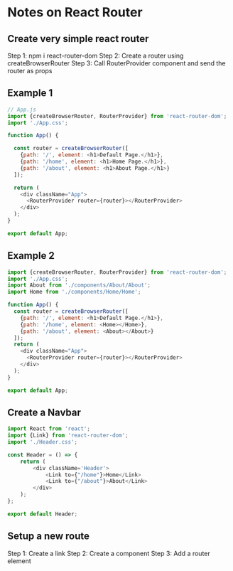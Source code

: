 # Notes on React Router
## Create very simple react router
Step 1: npm i react-router-dom
Step 2: Create a router using createBrowserRouter
Step 3: Call RouterProvider component and send the router as props
## Example 1
```js
// App.js
import {createBrowserRouter, RouterProvider} from 'react-router-dom';
import './App.css';

function App() {

  const router = createBrowserRouter([
    {path: '/', element: <h1>Default Page.</h1>},
    {path: '/home', element: <h1>Home Page.</h1>},
    {path: '/about', element: <h1>About Page.</h1>}
  ]);

  return (
    <div className="App">
      <RouterProvider router={router}></RouterProvider>
    </div>
  );
}

export default App;
```

## Example 2
```js
import {createBrowserRouter, RouterProvider} from 'react-router-dom';
import './App.css';
import About from './components/About/About';
import Home from './components/Home/Home';

function App() {
  const router = createBrowserRouter([
    {path: '/', element: <h1>Default Page.</h1>},
    {path: '/home', element: <Home></Home>},
    {path: '/about', element: <About></About>}
  ]);
  return (
    <div className="App">
      <RouterProvider router={router}></RouterProvider>
    </div>
  );
}

export default App;
```

## Create a Navbar
```js
import React from 'react';
import {Link} from 'react-router-dom';
import './Header.css';

const Header = () => {
    return (
        <div className='Header'>
            <Link to={"/home"}>Home</Link>
            <Link to={"/about"}>About</Link>
        </div>
    );
};

export default Header;
```

## Setup a new route
Step 1: Create a link
Step 2: Create a component
Step 3: Add a router element
